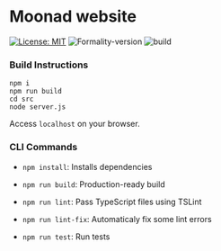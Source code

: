 # Moonad website
<!-- [![Cirrus CI](https://api.cirrus-ci.com/github/moonad/Moonad.svg)](https://cirrus-ci.com/github/moonad/Moonad) -->
[![License: MIT](https://img.shields.io/badge/License-MIT-yellow.svg)](LICENSE)
![Formality-version](https://img.shields.io/npm/v/formality-lang?label=formality-lang)
![build](https://img.shields.io/cirrus/github/moonad/Moonad)

### Build Instructions

```
npm i
npm run build
cd src
node server.js
```

Access `localhost` on your browser.


### CLI Commands

- `npm install`: Installs dependencies

- `npm run build`: Production-ready build

- `npm run lint`: Pass TypeScript files using TSLint

- `npm run lint-fix`: Automaticaly fix some lint errors

- `npm run test`: Run tests